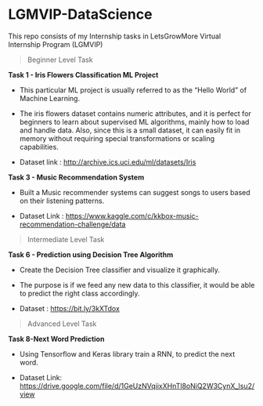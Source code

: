 # LGMVIP-DataScience
This repo consists of my Internship tasks in LetsGrowMore Virtual Internship Program (LGMVIP)

> Beginner Level Task

**Task 1 - Iris Flowers Classification ML Project**

* This particular ML project is usually referred to as the “Hello World” of Machine Learning.

* The iris flowers dataset contains numeric attributes, and it is perfect for beginners to learn about supervised ML algorithms, mainly how to load and handle data. Also, since this is a small dataset, it can easily fit in memory without requiring special transformations or scaling capabilities.

* Dataset link : http://archive.ics.uci.edu/ml/datasets/Iris

**Task 3 - Music Recommendation System**

* Built a Music recommender systems can suggest songs to users based on their listening patterns.

* Dataset Link : https://www.kaggle.com/c/kkbox-music-recommendation-challenge/data

> Intermediate Level Task

**Task 6 - Prediction using Decision Tree Algorithm**

* Create the Decision Tree classifier and visualize it graphically.

* The purpose is if we feed any new data to this classifier, it would be able to predict the right class accordingly.

* Dataset : https://bit.ly/3kXTdox

> Advanced Level Task

**Task 8-Next Word Prediction**

* Using Tensorflow and Keras library train a RNN, to predict the next word.

* Dataset Link: https://drive.google.com/file/d/1GeUzNVqiixXHnTl8oNiQ2W3CynX_lsu2/view
